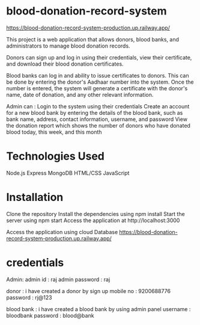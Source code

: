 # blood-donation-record-system
https://blood-donation-record-system-production.up.railway.app/

This project is a web application that allows donors, blood banks, and administrators to manage blood donation records. 

Donors can sign up and log in using their credentials, view their certificate, and download their blood donation certificates.

Blood banks can log in and ability to issue certificates to donors. This can be done by entering the donor's Aadhaar number into the system. Once the number is entered, the system will generate a certificate with the donor's name, date of donation, and any other relevant information.

Admin can :
Login to the system using their credentials
Create an account for a new blood bank by entering the details of the blood bank, such as bank name, address, contact information, username, and password
View the donation report which shows the number of donors who have donated blood today, this week, and this month

# Technologies Used
Node.js
Express
MongoDB
HTML/CSS
JavaScript

# Installation
Clone the repository
Install the dependencies using npm install
Start the server using npm start
Access the application at http://localhost:3000

Access the application using cloud Database https://blood-donation-record-system-production.up.railway.app/

# credentials

Admin:
admin id : raj
admin password : raj

donor : i have created a donor by sign up
mobile no : 9200688776
password : rj@123

blood bank : i have created a blood bank by using admin panel
username : bloodbank
password : blood@bank


